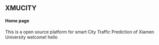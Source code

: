 ## XMUCITY
#### Home page
This is a open source platform for smart City Traffic Prediction of Xiamen University
welcome!
hello
